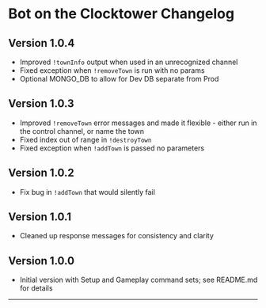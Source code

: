 # Bot on the Clocktower Changelog

## Version 1.0.4

* Improved `!townInfo` output when used in an unrecognized channel
* Fixed exception when `!removeTown` is run with no params
* Optional MONGO_DB to allow for Dev DB separate from Prod

## Version 1.0.3

* Improved `!removeTown` error messages and made it flexible - either run in the control channel, or name the town
* Fixed index out of range in `!destroyTown`
* Fixed exception when `!addTown` is passed no parameters

## Version 1.0.2

* Fix bug in `!addTown` that would silently fail

## Version 1.0.1

* Cleaned up response messages for consistency and clarity

## Version 1.0.0

* Initial version with Setup and Gameplay command sets; see README.md for details

---